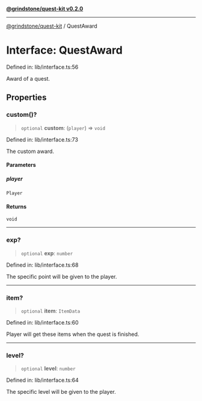 [**@grindstone/quest-kit v0.2.0**](../README.md)

***

[@grindstone/quest-kit](../globals.md) / QuestAward

# Interface: QuestAward

Defined in: lib/interface.ts:56

Award of a quest.

## Properties

### custom()?

> `optional` **custom**: (`player`) => `void`

Defined in: lib/interface.ts:73

The custom award.

#### Parameters

##### player

`Player`

#### Returns

`void`

***

### exp?

> `optional` **exp**: `number`

Defined in: lib/interface.ts:68

The specific point will be given to the player.

***

### item?

> `optional` **item**: `ItemData`

Defined in: lib/interface.ts:60

Player will get these items when the quest is finished.

***

### level?

> `optional` **level**: `number`

Defined in: lib/interface.ts:64

The specific level will be given to the player.
